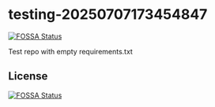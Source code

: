 # testing-20250707173454847
[![FOSSA Status](https://app.fossa.com/api/projects/git%2Bgithub.com%2Fkirogum%2Ftesting-20250707173454847.svg?type=shield)](https://app.fossa.com/projects/git%2Bgithub.com%2Fkirogum%2Ftesting-20250707173454847?ref=badge_shield)

Test repo with empty requirements.txt


## License
[![FOSSA Status](https://app.fossa.com/api/projects/git%2Bgithub.com%2Fkirogum%2Ftesting-20250707173454847.svg?type=large)](https://app.fossa.com/projects/git%2Bgithub.com%2Fkirogum%2Ftesting-20250707173454847?ref=badge_large)